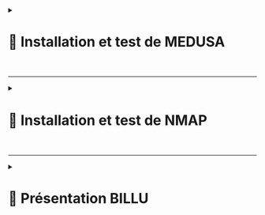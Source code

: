 <details>
<summary><h1>🎯 Installation et test de MEDUSA<h1></summary>

# 📑 Installation de MEDUSA sur Debian 12

## 📑 1. Mise à jour des dépôts

- Avant d'installer quoi que ce soit, il est recommandé de mettre à jour les dépôts et d'assurer que ton système est à jour.

``sudo apt update && sudo apt upgrade -y``

## 📑 2. Installation des dépendances nécessaires

- Medusa nécessite certaines bibliothèques et outils pour fonctionner correctement. Installe-les avec la commande suivante :

``sudo apt install build-essential libssl-dev libssh-dev libpcap-dev libjpeg-dev -y``

## 📑 3. Téléchargement et installation de Medusa

## a) Cloner le dépôt GitHub de Medusa

- Télécharge la dernière version stable de Medusa depuis GitHub en clonant le dépôt :


```cd ~
git clone https://github.com/foospidy/medusa.git
cd medusa
```

## b) Compiler Medusa

- Compile le code source avec la commande make :

``make``

## c) Installer Medusa

- Une fois la compilation terminée, installe Medusa avec la commande make install :


``make install``

## 📑 4. Vérification de l'installation

- Une fois l'installation terminée, vérifie que Medusa a été correctement installé en exécutant :

``medusa -h``

- Cela devrait afficher l'interface de ligne de commande de Medusa avec les options disponibles.

## 📑 5. Installation via APT (optionnelle)
   
- Si tu préfères utiliser la version précompilée disponible dans les dépôts Debian (bien que ce ne soit pas toujours la dernière version), tu peux installer Medusa via APT :

``apt install medusa -y``

- Note que cette version peut être plus ancienne que celle disponible sur GitHub.

- Résumé des étapes :

- Mise à jour du système :

``apt update && sudo apt upgrade -y``

- Installation des dépendances :

``sudo apt install build-essential libssl-dev libssh-dev libpcap-dev libjpeg-dev -y``

- Cloner le dépôt GitHub de Medusa :

```
git clone https://github.com/foospidy/medusa.git
cd medusa
```

- Compiler Medusa :

``make``

- Installer Medusa :

``make install``

- Vérifier l'installation :

``medusa -h``

---

- Lancer un brute force avec la commande : 

``medusa -h <cible> -u <utilisateur> -P <chemin_vers_mots_de_passe> -M <protocole> -t 1``

``-h <cible>`` : Spécifie l'hôte cible.<br>
``-u <utilisateur>`` : Spécifie le nom d'utilisateur pour l'attaque.<br>
``-P <chemin_vers_mots_de_passe>`` : Spécifie le fichier contenant les mots de passe à tester.<br>
``-M <protocole>`` : Spécifie le protocole (par exemple, ssh, ftp, http, etc.).<br>
``-t 1`` : Cette option permet de limiter le nombre de tentatives simultanées à 1. Cela peut aider à arrêter plus rapidement l'attaque en cas de succès.<br>

*Medusa s'arrêtera automatiquement lorsque le bon mot de passe sera trouvé, mais si tu veux être encore plus spécifique sur l'arrêt de l'attaque, tu peux aussi jouer avec les paramètres comme ``-F`` pour forcer l'arrêt en cas de succès.*

![MEDUSA1](https://github.com/user-attachments/assets/a6cf2732-e835-4707-a1f6-66ba10a52fdc)


</details>

---

<details>
<summary><h1>🎯 Installation et test de NMAP<h1></summary>

   
## 📑 1. Installation de NMAP :

``apt update``<br>
``apt install nmap``

## 📑 2. Test de scan NMAP :

![NMAP1](https://github.com/user-attachments/assets/4ae48da3-43d4-4ecb-96f4-898b9c22edbd)


## 📑 Rapport d'Analyse Nmap

## 📑 Informations Générales
- **Commande utilisée :** `nmap 172.18.255.254`
- **Version de Nmap :** 7.93
- **Date et heure du scan :** 13 février 2025 à 11:10 CET
- **Hôte analysé :** `SRVWIN01.billu.com` (172.18.255.254)
- **Statut de l'hôte :** **Actif** (répond en 0.00048s)
- **Nombre de ports filtrés (bloqués) :** **987**

## 📑 Ports ouverts détectés

| Port  | Protocole | État  | Service associé |
|-------|----------|-------|----------------|
| 22    | TCP      | Open  | SSH |
| 53    | TCP      | Open  | DNS (domain) |
| 88    | TCP      | Open  | Kerberos |
| 135   | TCP      | Open  | Microsoft RPC (msrpc) |
| 139   | TCP      | Open  | NetBIOS Session Service (netbios-ssn) |
| 389   | TCP      | Open  | LDAP |
| 445   | TCP      | Open  | Microsoft-DS (partages SMB) |
| 464   | TCP      | Open  | Kerberos kpasswd |
| 593   | TCP      | Open  | HTTP RPC EPMAP |
| 636   | TCP      | Open  | LDAPS (LDAP sécurisé) |
| 3268  | TCP      | Open  | Global Catalog LDAP |
| 3269  | TCP      | Open  | Global Catalog LDAPS (sécurisé) |
| 3389  | TCP      | Open  | Microsoft Remote Desktop (RDP) |

## 📑 Analyse et Implications

### 📑 Présence de services Windows Active Directory
- **LDAP (389, 636)** et **Global Catalog (3268, 3269)** indiquent que cette machine est probablement un **contrôleur de domaine (Domain Controller)**.
- **Kerberos (88, 464)** confirme l'authentification AD.
- **SMB (445, 139)** permet l'accès aux partages réseau.
- **RPC (135, 593)** utilisé pour la gestion distante.

### 📑 Présence d'un accès distant
- **SSH (22)** peut être utilisé pour une connexion sécurisée.
- **RDP (3389)** permet un accès graphique à distance à la machine.

### 📑 Port DNS (53) ouvert
- Indique que cette machine peut également jouer un rôle de serveur DNS.

## 📑 Recommandations
1. **Sécuriser l'accès distant :** Restreindre l'accès à SSH (22) et RDP (3389) uniquement aux adresses IP de confiance.
2. **Vérifier la configuration LDAP et Kerberos :** S'assurer que ces services sont bien sécurisés pour éviter toute exploitation.
3. **Surveiller SMB (445) et NetBIOS (139) :** Ces ports sont souvent ciblés par des attaques (ex: EternalBlue).
4. **Appliquer des pare-feu et règles d'accès strictes** pour limiter l'exposition de services sensibles.

</details>



---


<details>
<summary><h1>🎯 Présentation BILLU<h1></summary>

[Présentation BILLU.pdf](https://github.com/user-attachments/files/18772707/Presentation.BILLU.pdf)


</details>

